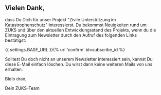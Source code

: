 ## Vielen Dank,
dass Du Dich für unser Projekt "Zivile Unterstützung im Katastrophenschutz" interessierst.
Du bekommst Neuigkeiten rund um ZUKS und über den aktuellen Entwicklungsstand des Projekts,
wenn du die Eintragung zum Newsletter durch den Aufruf des folgenden Links bestätigst:

{{ settings.BASE_URL }}{% url 'confirm' id=subscribe_id %}

Solltest Du doch nicht an unserem Newsletter interessiert sein, kannst Du diese E-Mail einfach löschen.
Du wirst dann keine weiteren Mails von uns erhalten.

Bleib dran,

Dein ZUKS-Team